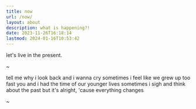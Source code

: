 ```yaml
---
title: now
url: /now/
layout: about
description: what is happening?!
date: 2023-11-26T16:18:14
lastmod: 2024-01-16T10:53:42
---
```

let's live in the present.

~

tell me why i look back and i wanna cry
sometimes i feel like we grew up too fast
you and i had the time of our younger lives
sometimes i sigh and think about the past
but it's alright, 'cause everything changes

~